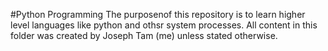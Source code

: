 #Python Programming
The purposenof this repository is to learn higher level languages like python and othsr system processes. All content in this folder was created by Joseph Tam (me) unless stated otherwise.

